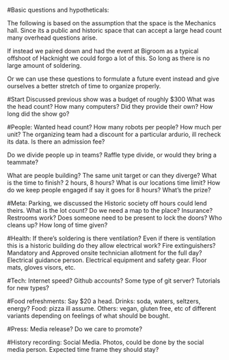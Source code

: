 #Basic questions and hypotheticals:

The following is based on the assumption that the space is the Mechanics hall.
Since its a public and historic space that can accept a large head count many overhead questions arise.

If instead we paired down and had the event at Bigroom as a typical offshoot of Hacknight we could forgo a lot of this.
So long as there is no large amount of soldering.

Or we can use these questions to formulate a future event instead and give ourselves a better stretch of time to organize properly.

#Start
Discussed previous show was a budget of roughly $300 What was the head count?
How many computers?
Did they provide their own?
How long did the show go?


#People:
Wanted head count?
How many robots per people?
How much per unit? The organizing team had a discount for a particular ardurio, ill recheck its data.
Is there an admission fee?

Do we divide people up in teams?
Raffle type divide, or would they bring a teammate?

What are people building? The same unit target or can they diverge?
What is the time to finish? 2 hours, 8 hours?
What is our locations time limit?
How do we keep people engaged if say it goes for 8 hours?
What’s the prize?

#Meta:
Parking, we discussed the Historic society off hours could lend theirs. What is the lot count?
Do we need a map to the place?
Insurance?
Restrooms work?
Does someone need to be present to lock the doors?
Who cleans up? How long of time given?

#Health:
If there’s soldering is there ventilation?
Even if there is ventilation this is a historic building do they allow electrical work?
Fire extinguishers?
Mandatory and Approved onsite technician allotment for the full day?
Electrical guidance person.
Electrical equipment and safety gear. Floor mats, gloves visors, etc.   


#Tech:
Internet speed?
Github accounts?
Some type of git server?
Tutorials for new types?


#Food refreshments:
Say $20 a head.
Drinks: soda, waters, seltzers, energy?
Food: pizza ill assume.
Others: vegan, gluten free, etc of different variants depending on feelings of what should be bought.

#Press:
Media release?
Do we care to promote?

#History recording:
Social Media. Photos, could be done by the social media person. Expected time frame they should stay?


